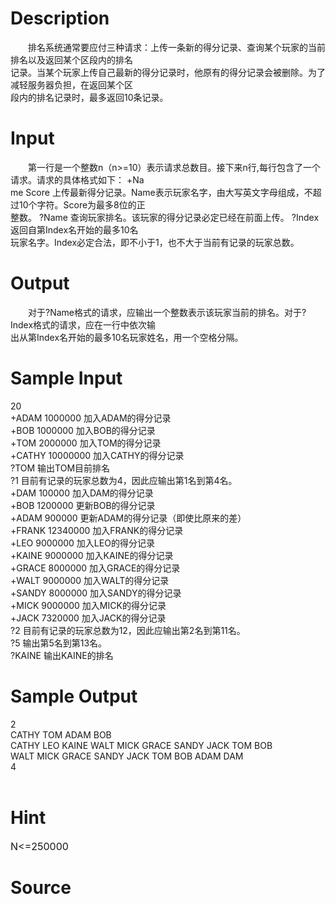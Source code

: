 
# Description

<div class="content"><div>　　排名系统通常要应付三种请求：上传一条新的得分记录、查询某个玩家的当前排名以及返回某个区段内的排名</div>
<div>记录。当某个玩家上传自己最新的得分记录时，他原有的得分记录会被删除。为了减轻服务器负担，在返回某个区</div>
<div>段内的排名记录时，最多返回10条记录。</div></div>

# Input

<div class="content"><p></p>
<div>　　第一行是一个整数n（n&gt;=10）表示请求总数目。接下来n行,每行包含了一个请求。请求的具体格式如下： +Na</div>
<div>me Score 上传最新得分记录。Name表示玩家名字，由大写英文字母组成，不超过10个字符。Score为最多8位的正</div>
<div>整数。 ?Name 查询玩家排名。该玩家的得分记录必定已经在前面上传。 ?Index 返回自第Index名开始的最多10名</div>
<div>玩家名字。Index必定合法，即不小于1，也不大于当前有记录的玩家总数。</div></div>

# Output

<div class="content"><div>　　对于?Name格式的请求，应输出一个整数表示该玩家当前的排名。对于?Index格式的请求，应在一行中依次输</div>
<div>出从第Index名开始的最多10名玩家姓名，用一个空格分隔。</div></div>

# Sample Input

<div class="content"><span class="sampledata">20<br/>
+ADAM 1000000     加入ADAM的得分记录<br/>
+BOB 1000000      加入BOB的得分记录<br/>
+TOM 2000000      加入TOM的得分记录<br/>
+CATHY 10000000   加入CATHY的得分记录<br/>
?TOM              输出TOM目前排名<br/>
?1                目前有记录的玩家总数为4，因此应输出第1名到第4名。<br/>
+DAM 100000       加入DAM的得分记录<br/>
+BOB 1200000      更新BOB的得分记录<br/>
+ADAM 900000      更新ADAM的得分记录（即使比原来的差）<br/>
+FRANK 12340000   加入FRANK的得分记录<br/>
+LEO 9000000      加入LEO的得分记录<br/>
+KAINE 9000000    加入KAINE的得分记录<br/>
+GRACE 8000000    加入GRACE的得分记录<br/>
+WALT 9000000     加入WALT的得分记录<br/>
+SANDY 8000000    加入SANDY的得分记录<br/>
+MICK 9000000     加入MICK的得分记录<br/>
+JACK 7320000     加入JACK的得分记录<br/>
?2                目前有记录的玩家总数为12，因此应输出第2名到第11名。<br/>
?5                输出第5名到第13名。<br/>
?KAINE            输出KAINE的排名</span></div>

# Sample Output

<div class="content"><span class="sampledata">2<br/>
CATHY TOM ADAM BOB<br/>
CATHY LEO KAINE WALT MICK GRACE SANDY JACK TOM BOB<br/>
WALT MICK GRACE SANDY JACK TOM BOB ADAM DAM<br/>
4<br/>
<br/>
</span></div>

# Hint

<div class="content"><p></p><p><span style="font-size: medium">N&lt;=250000</span></p><p></p></div>

# Source

<div class="content"><p><a href="problemset.php?search="></a></p></div>

